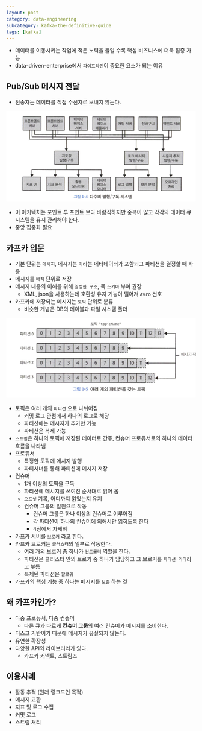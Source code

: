 ```yaml
---
layout: post
category: data-engineering
subcategory: kafka-the-definitive-guide
tags: [kafka]
---
```


- 데이터를 이동시키는 작업에 적은 노력을 들일 수록 핵심 비즈니스에 더욱 집중 가능
- data-driven-enterprise에서 `파이프라인`이 중요한 요소가 되는 이유

## Pub/Sub 메시지 전달

- 전송자는 데이터를 직접 수신자로 보내지 않는다.

![alt text](/assets/images/data-engineering/kafka-the-definitive-guide/image/1/image.png)

- 이 아키텍처는 포인트 투 포인트 보다 바람직하지만 중복이 많고 각각의 데이터 큐 시스템을 유지 관리해야 한다.
- 중앙 집중화 필요

## 카프카 입문

- 기본 단위는 `메시지`, 메시지는 `키`라는 메타데이터가 포함되고 파티션을 결정할 때 사용
- 메시지를 `배치` 단위로 저장
- 메시지 내용의 이해를 위해 `일정한 구조`, 즉 `스키마` 부여 권장
    - XML, json을 사용하는데 호환성 유지 기능이 떨어져 `Avro` 선호
- 카프카에 저장되는 메시지는 `토픽` 단위로 분류
    - 비슷한 개념은 DB의 테이블과 파일 시스템 폴더

![alt text](/assets/images/data-engineering/kafka-the-definitive-guide/image/1/image-1.png)

- 토픽은 여러 개의 `파티션` 으로 나뉘어짐
    - 커밋 로그 관점에서 하나의 로그로 해당
    - 파티션에는 메시지가 추가만 가능
    - 파티션은 복제 가능
- `스트림`은 하나의 토픽에 저장된 데이터로 간주, 컨슈머 프로듀서로의 하나의 데이터 흐름을 나타냄
- 프로듀서
    - 특정한 토픽에 메시지 발행
    - 파티셔너를 통해 파티션에 메시지 저장
- 컨슈머
    - 1개 이상의 토픽을 구독
    - 파티션에 메시지를 쓰여진 순서대로 읽어 옴
    - `오프셋` 기록, 어디까지 읽었는지 유지
    - 컨슈머 그룹의 일원으로 작동
        - 컨슈머 그룹은 하나 이상의 컨슈머로 이루어짐
        - 각 파티션이 하나의 컨슈머에 의해서만 읽히도록 한다
        - 4장에서 자세히
- 카프카 서버를 `브로커` 라고 한다.
- 카프카 브로커는 `클러스터`의 일부로 작동한다.
    - 여러 개의 브로커 중 하나가 `컨트롤러` 역할을 한다.
    - 파티션은 클러스터 안의 브로커 중 하나가 담당하고 그 브로커를 `파티션 리더`라고 부름
    - 복제된 파티션은 `팔로워`
- 카프카의 핵심 기능 중 하나는 메시지를 `보존` 하는 것

## 왜 카프카인가?

- 다중 프로듀서, 다중 컨슈머
    - 다른 큐과 다르게 **컨슈머 그룹**의 여러 컨슈머가 메시지를 소비한다.
- 디스크 기반이기 때문에 메시지가 유실되지 않는다.
- 유연한 확장성
- 다양한 API와 라이브러리가 있다.
    - 카프카 커넥트, 스트림즈

## 이용사례

- 활동 추적 (원래 링크드인 목적)
- 메시지 교환
- 지표 및 로그 수집
- 커밋 로그
- 스트림 처리